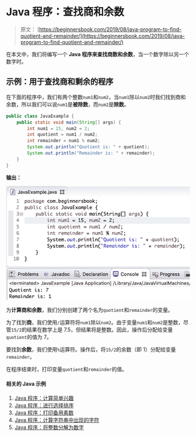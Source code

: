 # Java 程序：查找商和余数

> 原文： [https://beginnersbook.com/2019/08/java-program-to-find-quotient-and-remainder/](https://beginnersbook.com/2019/08/java-program-to-find-quotient-and-remainder/)

在本文中，我们将编写一个 **Java 程序来查找商数和余数**，当一个数字除以另一个数字时。

## 示例：用于查找商和剩余的程序

在下面的程序中，我们有两个整数`num1`和`num2`，当`num1`除以`num2`时我们找到商和余数，所以我们可以说`num1`是**被除数**，而`num2`是**除数**。

```java
public class JavaExample {
    public static void main(String[] args) {
        int num1 = 15, num2 = 2;
        int quotient = num1 / num2;
        int remainder = num1 % num2;
        System.out.println("Quotient is: " + quotient);
        System.out.println("Remainder is: " + remainder);
    }
}
```

**输出：**

![Java Program to Find Quotient and Remainder](img/e3ec336ae931b9e1ae8a67aacbd5dc94.jpg)

为**计算商和余数**，我们分别创建了两个名为`quotient`和`remainder`的变量。

为了找到**商**，我们使用`/`运算符将`num1`除以`num2`。由于变量`num1`和`num2`是整数，尽管`15/2`的结果在数学上是 7.5，但结果将是整数。因此，操作后分配给变量`quotient`的值为 7。

要找到**余数**，我们使用`%`运算符。操作后，将`15/2`的余数（即 1）分配给变量`remainder`。

在程序结束时，打印变量`quotient`和`remainder`的值。

#### 相关的 Java 示例

1.  [Java 程序：计算简单兴趣](https://beginnersbook.com/2019/07/java-program-to-calculate-simple-interest/)
2.  [Java 程序：进行选择排序](https://beginnersbook.com/2019/04/java-program-for-selection-sorting/)
3.  [Java 程序：打印备用素数](https://beginnersbook.com/2019/04/java-program-to-print-alternate-prime-numbers/)
4.  [Java 程序：计算字符串中出现的字符](https://beginnersbook.com/2019/04/java-program-to-find-the-occurrence-of-a-character-in-a-string/)
5.  [Java 程序：将整数分解为数字](https://beginnersbook.com/2019/02/java-program-to-break-integer-into-digits/)
